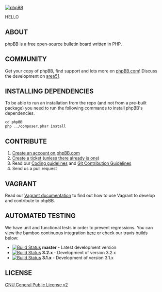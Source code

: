 [![phpBB](https://www.phpbb.com/theme/images/logos/blue/160x52.png)](http://www.phpbb.com)

HELLO

## ABOUT

phpBB is a free open-source bulletin board written in PHP.

## COMMUNITY

Get your copy of phpBB, find support and lots more on [phpBB.com](http://www.phpbb.com)! Discuss the development on [area51](http://area51.phpbb.com/phpBB/index.php).

## INSTALLING DEPENDENCIES

To be able to run an installation from the repo (and not from a pre-built package) you need to run the following commands to install phpBB's dependencies.

	cd phpBB
	php ../composer.phar install


## CONTRIBUTE

1. [Create an account on phpBB.com](http://www.phpbb.com/community/ucp.php?mode=register)
2. [Create a ticket (unless there already is one)](http://tracker.phpbb.com/secure/CreateIssue!default.jspa)
3. Read our [Coding guidelines](https://wiki.phpbb.com/Coding_guidelines) and [Git Contribution Guidelines](http://wiki.phpbb.com/Git)
4. Send us a pull request

## VAGRANT

Read our [Vagrant documentation](phpBB/docs/vagrant.md) to find out how to use Vagrant to develop and contribute to phpBB.

## AUTOMATED TESTING

We have unit and functional tests in order to prevent regressions. You can view the bamboo continuous integration [here](http://bamboo.phpbb.com) or check our travis builds below:

* [![Build Status](https://secure.travis-ci.org/phpbb/phpbb.png?branch=master)](http://travis-ci.org/phpbb/phpbb) **master** - Latest development version
* [![Build Status](https://secure.travis-ci.org/phpbb/phpbb.png?branch=3.2.x)](http://travis-ci.org/phpbb/phpbb) **3.2.x** - Development of version 3.2.x
* [![Build Status](https://secure.travis-ci.org/phpbb/phpbb.png?branch=3.1.x)](http://travis-ci.org/phpbb/phpbb) **3.1.x** - Development of version 3.1.x

## LICENSE

[GNU General Public License v2](http://opensource.org/licenses/gpl-2.0.php)

